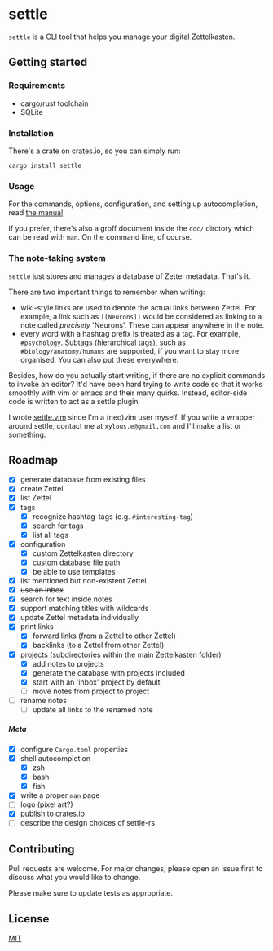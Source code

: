 # settle

`settle` is a CLI tool that helps you manage your digital Zettelkasten.

## Getting started

### Requirements

* cargo/rust toolchain
* SQLite

### Installation

There's a crate on crates.io, so you can simply run:

```
cargo install settle
```

### Usage

For the commands, options, configuration, and setting up autocompletion, read
[the manual](./doc/SETTLE_MANUAL.md)

If you prefer, there's also a groff document inside the `doc/` dirctory which
can be read with `man`. On the command line, of course.

### The note-taking system

`settle` just stores and manages a database of Zettel metadata. That's it.

There are two important things to remember when writing:

- wiki-style links are used to denote the actual links between Zettel. For
    example, a link such as `[[Neurons]]` would be considered as linking to a
    note called *precisely* 'Neurons'. These can appear anywhere in the note.
- every word with a hashtag prefix is treated as a tag. For example,
    `#psychology`. Subtags (hierarchical tags), such as
    `#biology/anatomy/humans` are supported, if you want to stay more organised.
    You can also put these everywhere.

Besides, how do you actually start writing, if there are no explicit commands to
invoke an editor? It'd have been hard trying to write code so that it works
smoothly with vim or emacs and their many quirks. Instead, editor-side code is
written to act as a settle plugin.

I wrote [settle.vim](https://github.com/xylous/settle.vim) since I'm a (neo)vim
user myself. If you write a wrapper around settle, contact me at
`xylous.e@gmail.com` and I'll make a list or something.

## Roadmap

- [x] generate database from existing files
- [x] create Zettel
- [x] list Zettel
- [x] tags
    - [x] recognize hashtag-tags (e.g. `#interesting-tag`)
    - [x] search for tags
    - [x] list all tags
- [x] configuration
    - [x] custom Zettelkasten directory
    - [x] custom database file path
    - [x] be able to use templates
- [x] list mentioned but non-existent Zettel
- [x] ~~use an inbox~~
- [x] search for text inside notes
- [x] support matching titles with wildcards
- [x] update Zettel metadata individually
- [x] print links
    - [x] forward links (from a Zettel to other Zettel)
    - [x] backlinks (to a Zettel from other Zettel)
- [x] projects (subdirectories within the main Zettelkasten folder)
    - [x] add notes to projects
    - [x] generate the database with projects included
    - [x] start with an 'inbox' project by default
    - [ ] move notes from project to project
- [ ] rename notes
    - [ ] update all links to the renamed note

##### Meta

- [x] configure `Cargo.toml` properties
- [x] shell autocompletion
    - [x] zsh
    - [x] bash
    - [x] fish
- [x] write a proper `man` page
- [ ] logo (pixel art?)
- [x] publish to crates.io
- [ ] describe the design choices of settle-rs

## Contributing

Pull requests are welcome. For major changes, please open an issue first to
discuss what you would like to change.

Please make sure to update tests as appropriate.

## License

[MIT](LICENSE)
